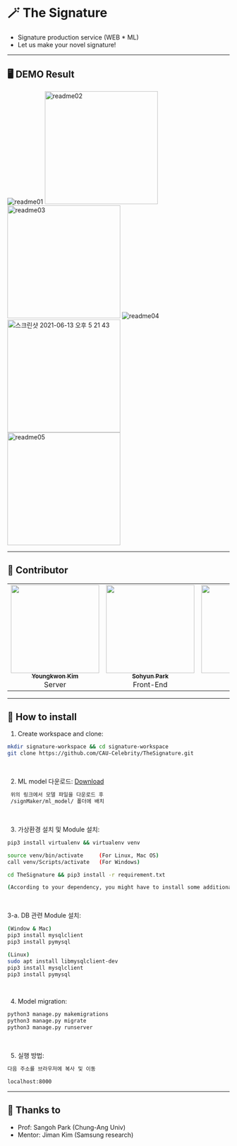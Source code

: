 # 🪄 The Signature
* Signature production service (WEB * ML)<br>
* Let us make your novel signature!
---
## 🖥 DEMO Result

![readme01](https://user-images.githubusercontent.com/39653584/121800425-b929f100-cc6c-11eb-89a7-0000d6838582.png)
<img width="256" height="256" alt="readme02" src="https://user-images.githubusercontent.com/39653584/121800496-48cf9f80-cc6d-11eb-9704-35f23a46a480.png">
<img width="256" height="256" alt="readme03" src="https://user-images.githubusercontent.com/39653584/121800497-4b31f980-cc6d-11eb-9b5b-27ced82504cc.png">
![readme04](https://user-images.githubusercontent.com/39653584/121800500-4ff6ad80-cc6d-11eb-85d4-fddbd9c9821a.png)
<img width="256"  height="256" alt="스크린샷 2021-06-13 오후 5 21 43" src="https://user-images.githubusercontent.com/39653584/121800537-7f0d1f00-cc6d-11eb-8234-ab5278e93675.png">
<img width="256" height="256" alt="readme05" src="https://user-images.githubusercontent.com/39653584/121800503-51c07100-cc6d-11eb-9c79-c3d5094452db.png">

---
## 💫 Contributor
<table>
  <tr>
    <td align="center"><a href="https://github.com/youngkwon02"><img src="https://avatars.githubusercontent.com/u/39653584?v=4?s=200" width="200px;" alt=""/><br /><sub><b>Youngkwon Kim</b></sub></a><br />Server</td>
    <td align="center"><a href="https://github.com/sohyun123"><img src="https://avatars.githubusercontent.com/u/29995265?v=4?s=200" width="200px;" alt=""/><br /><sub><b>Sohyun Park</b></sub></a><br />Front-End</td>
    <td align="center"><a href="https://github.com/yulaseo"><img src="https://avatars.githubusercontent.com/u/70151461?v=4?s=200" width="200px;" alt=""/><br /><sub><b>Yula Seo</b></sub></a><br />ML</td>
  </tr>
</table>

---
## 🔮 How to install

1. Create workspace and clone:
```sh
mkdir signature-workspace && cd signature-workspace
git clone https://github.com/CAU-Celebrity/TheSignature.git
```

<br>

2. ML model 다운로드: <a href="https://drive.google.com/file/d/1NuKK2iPP_IiWUtSYW3npQjOOnqL5OEs-/view">Download</a>
```sh
 위의 링크에서 모델 파일을 다운로드 후
 /signMaker/ml_model/ 폴더에 배치
```

<br>

3. 가상환경 설치 및 Module 설치:
```sh
pip3 install virtualenv && virtualenv venv

source venv/bin/activate     (For Linux, Mac OS)
call venv/Scripts/activate   (For Windows)

cd TheSignature && pip3 install -r requirement.txt

(According to your dependency, you might have to install some additional modules)
```

<br>

3-a. DB 관련 Module 설치:
```sh
(Window & Mac)
pip3 install mysqlclient
pip3 install pymysql

(Linux)
sudo apt install libmysqlclient-dev
pip3 install mysqlclient
pip3 install pymysql
```

<br>


4. Model migration:
```sh
python3 manage.py makemigrations
python3 manage.py migrate
python3 manage.py runserver
```

<br>

5. 실행 방법:
```sh
다음 주소를 브라우저에 복사 및 이동

localhost:8000
```

---
## 🌸 Thanks to
- Prof: Sangoh Park (Chung-Ang Univ)<br>
- Mentor: Jiman Kim (Samsung research)
